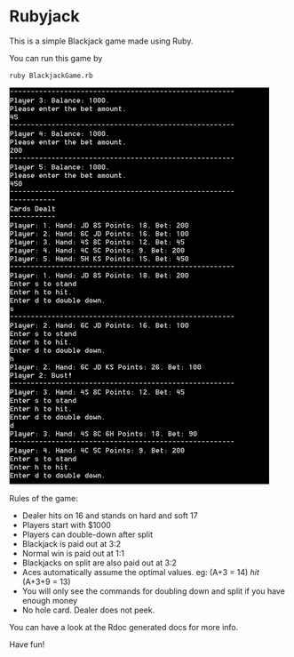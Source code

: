 # Rubyjack

This is a simple Blackjack game made using Ruby.

You can run this game by

    ruby BlackjackGame.rb

![There was supposed to be an image here :/](https://github.com/vishrut/Rubyjack/blob/master/rj.png "I like the retro look")

Rules of the game:

*  Dealer hits on 16 and stands on hard and soft 17
*  Players start with $1000
*  Players can double-down after split
*  Blackjack is paid out at 3:2
*  Normal win is paid out at 1:1
*  Blackjacks on split are also paid out at 3:2
*  Aces automatically assume the optimal values. eg: (A+3 = 14) *hit* (A+3+9 = 13)
*  You will only see the commands for doubling down and split if you have enough money
*  No hole card. Dealer does not peek.

You can have a look at the Rdoc generated docs for more info.

Have fun!